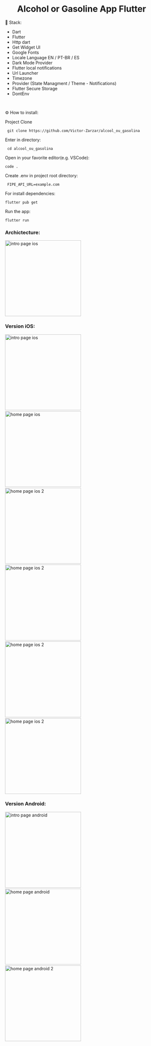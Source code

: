 <h1 align="center" id="header">
 Alcohol or Gasoline App Flutter
</h1>

🤖 Stack:

- Dart
- Flutter
- Http dart
- Get Widget UI
- Google Fonts
- Locale Language EN / PT-BR / ES
- Dark Mode Provider
- Flutter local notifications
- Url Launcher
- Timezone
- Provider (State Managment / Theme - Notifications)
- Flutter Secure Storage
- DontEnv

<br />

⚙️ How to install:

Project Clone

     git clone https://github.com/Victor-Zarzar/alcool_ou_gasolina

Enter in directory:

     cd alcool_ou_gasolina

Open in your favorite editor(e.g. VSCode):

    code .

Create .env in project root directory:

     FIPE_API_URL=example.com   

For install dependencies:

    flutter pub get

Run the app:

    flutter run

### Archictecture:

<img src="assets/imgs/architecture.png" alt="intro page ios" width="250">

### Version iOS:

<img src="assets/imgs/homepageios.png" alt="intro page ios" width="250"> &nbsp; &nbsp; &nbsp; <img src="assets/imgs/consumptionpage.png" alt="home page ios" width="250"> &nbsp; &nbsp; &nbsp; <img src="assets/imgs/literspage.png" alt="home page ios 2" width="250"> &nbsp; &nbsp; &nbsp; <img src="assets/imgs/carpage.png" alt="home page ios 2" width="250"> &nbsp; &nbsp; &nbsp; <img src="assets/imgs/fipepage.png" alt="home page ios 2" width="250">
&nbsp; &nbsp; &nbsp; <img src="assets/imgs/settings.png" alt="home page ios 2" width="250">

### Version Android:

<img src="assets/imgs/intropageandroid.png" alt="intro page android" width="250"> &nbsp; &nbsp; &nbsp; <img src="assets/imgs/homepageandroid.png" alt="home page android" width="250"> &nbsp; &nbsp; &nbsp; <img src="assets/imgs/homepageandroid2.png" alt="home page android 2" width="250">
